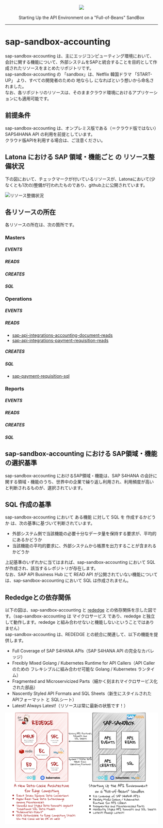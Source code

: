 <p align="center"> <img src="https://user-images.githubusercontent.com/91356865/144049159-1ebbd095-87d2-4a3c-81cb-277cc1d4c7b7.png" width="300"> </p> <p align="center"> Starting Up the API Environment on a "Full-of-Beans" SandBox </p>

***

# sap-sandbox-accounting  
sap-sandbox-accounting は、主にエッジコンピューティング環境において、会計に関する機能について、外部システムをSAPと統合することを目的として作成されたリソースをまとめたリポジトリです。  
sap-sandbox-accounting の 「sandbox」は、Netflix 韓国ドラマ 「START-UP」 より、すべての開発者のための 地ならし になればという想いから命名されました。  
なお、各リポジトリのリソースは、そのままクラウド環境におけるアプリケーションにも適用可能です。  

## 前提条件  
sap-sandbox-accounting は、オンプレミス版である（＝クラウド版ではない）SAPS4HANA API の利用を前提としています。  
クラウド版APIを利用する場合は、ご注意ください。  

## Latona における SAP 領域・機能ごと の リソース整備状況    
下の図において、チェックマークが付いているリソースが、Latonaにおいて(少なくとも1次の)整備が行われたものであり、github上に公開されています。  

![リソース整備状況](documents/sap_sandbox_accounting_20220902-3.drawio.png)

## 各リソースの所在  
各リソースの所在は、次の箇所です。  

### Masters 
##### EVENTS


##### READS


##### CREATES


##### SQL




### Operations  
##### EVENTS


##### READS

*  [sap-api-integrations-accounting-document-reads](https://github.com/latonaio/sap-api-integrations-accounting-document-reads)
*  [sap-api-integrations-payment-requisition-reads](https://github.com/latonaio/sap-api-integrations-payment-requisition-reads)
 

##### CREATES


##### SQL

* [sap-payment-requisition-sql](https://github.com/latonaio/sap-payment-requisition-sql)  

### Reports  
##### EVENTS
 

##### READS

 

##### CREATES


##### SQL
 

## sap-sandbox-accounting における SAP領域・機能 の選択基準
sap-sandbox-accounting におけるSAP領域・機能は、SAP S4HANA の会計に関する領域・機能のうち、世界中の企業で繰り返し利用され、利用頻度が高いと判断されるものが、選択されています。  

## SQL 作成の基準
sap-sandbox-accounting において ある機能 に対して SQL を 作成するかどうか は、次の基準に基づいて判断されています。  

* 外部システム側で当該機能の必要十分なデータ量を保持する要求が、平均的にあるかどうか  
* 当該機能の平均的要求に、外部システムから帳票を出力することが含まれるかどうか  

上記基準のいずれかに当てはまれば、sap-sandbox-accounting において SQL が作成され、該当するレポジトリが存在します。  
なお、SAP API Business Hub にて READ API が公開されていない機能については、sap-sandbox-accounting において SQL は作成されません。  


## Rededgeとの依存関係  
以下の図は、sap-sandbox-accounting と [rededge](https://github.com/latonaio/rededge) との依存関係を示した図です。（sap-sandbox-accounting は マイクロサービス であり、rededge と独立して動作します。rededge と組み合わせないと機能しないということではありません）    
sap-sandbox-accounting は、REDEDGE との統合に関連して、以下の機能を提供します。  

* Full Coverage of SAP S4HANA APIs（SAP S4HANA API の完全なカバレッジ）    
* Frexibly Mixed Golang / Kubernetes Runtime for API Callers（API Caller のための フレキシブルに組み合わせ可能な Golang / Kubernetes ランタイム）   
* Fragmented and Microservicized Parts（細かく刻まれマイクロサービス化された部品）  
* Nascently Styled API Formats and SQL Sheets（新生にスタイルされた APIフォーマット と SQLシート）  
* Latest! Always Latest!（リソースは常に最新の状態です！）  

![rededge_sap](documents/rededge_sap.drawio.png)  
